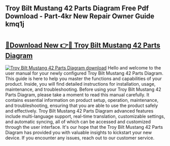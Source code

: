 ## Troy Bilt Mustang 42 Parts Diagram Free Pdf Download - Part-4kr New Repair Owner Guide kmq1j

# <h2><a href="http://dfmurhu.blite.top/?on=Troy+Bilt+Mustang+42+Parts+Diagram">🔗Download New 👉🔴 Troy Bilt Mustang 42 Parts Diagram</a></h2>

[![Troy Bilt Mustang 42 Parts Diagram download](https://i.imgur.com/lujVjoI.png)](http://dfmurhu.blite.top/?on=Troy+Bilt+Mustang+42+Parts+Diagram)
Hello and welcome to the user manual for your newly configured Troy Bilt Mustang 42 Parts Diagram. This guide is here to help you master the functions and capabilities of your product. Inside, you will find detailed instructions for installation, usage, maintenance, and troubleshooting. Before using your Troy Bilt Mustang 42 Parts Diagram, please take a moment to read this manual carefully. It contains essential information on product setup, operation, maintenance, and troubleshooting, ensuring that you are able to use the product safely and effectively. Troy Bilt Mustang 42 Parts Diagram advanced features include multi-language support, real-time translation, customizable settings, and automatic syncing, all of which can be accessed and customized through the user interface. It's our hope that the Troy Bilt Mustang 42 Parts Diagram has provided you with valuable insights to kickstart your new device. If you encounter any issues, reach out to our customer service.
